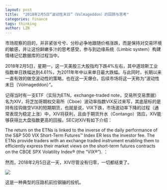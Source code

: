 ```yaml
---
layout: post
title:  "2018年2月5日“波动性末日”（Volmageddon）的回顾与思考"
categories: finance 
tags: thinking
author: LZN
---
```


市场观察的目的，并非紧张兮兮、分秒必争地跟随价格涨跌，而是保持对交易环境的敏感，并让这份鲜嫩多汁的思考感受，参与到边缘系统（Limbic system）构建情绪记忆数据库的过程当中。

2018年2月5日，星期一，这一天美股三大股指均下跌4%左右，其中道琼斯工业指数单日跌幅达到4.61%，为2011年年中以来单日最大跌幅。与此同时，长期以来一直有效的做空波动性的策略，也在这一天爆仓。后续市场将这一天称为“波动性末日（Volmageddon）”。

记得当时有一支ETF（实际为ETN，exchange-traded note，交易所交易票据）名为XIV，将芝加哥期权交易所（Cboe）波动率指数VIX反过来写，其底层标的是持有挂钩做空VIX的短期期货，也就是说，VIX下跌，市场波动率下降的过程（通常表现为稳定上涨）中，XIV将获利，且由于期货升水（Contango）效应，XIV能够获得比大盘指数更高的回报。SEC对XIV有如下介绍：

The return on the ETNs is linked to the inverse of the daily performance of the S&P 500 VIX Short-Term Futures™ Index ER less the investor fee. The ETNs provide traders with an exchange traded instrument enabling them to efficiently express their market views on the short-term futures contracts on the CBOE SPX Volatility Index® (the “VIX®”). ：

然而，2018年2月5日这一天，XIV尽管没有归零，一切都结束了。

![](https://i.imgur.com/zJqI4V0.jpeg)

这是一种典型的压路机前捡钢镚的投机。